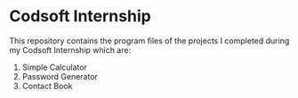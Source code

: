 # **Codsoft Internship**
This repository contains the program files of the projects I completed during my Codsoft Internship which are:
1. Simple Calculator
2. Password Generator
3. Contact Book
